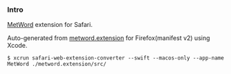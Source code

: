 ### Intro

[MetWord](https://metword.co) extension for Safari.

Auto-generated from [metword.extension](https://github.com/kidlj/metword.extension) for Firefox(manifest v2) using Xcode.

    $ xcrun safari-web-extension-converter --swift --macos-only --app-name MetWord ./metword.extension/src/

